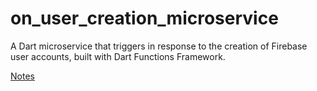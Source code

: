# on_user_creation_microservice

A Dart microservice that triggers in response to the creation of Firebase 
user accounts, built with Dart Functions Framework.

[Notes](https://docs.google.com/document/d/1DM71_98vO00jLVvvxTpkV0OY2RWkCkSW0UE7uye9wkQ/edit?usp=sharing)

